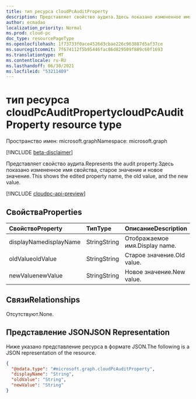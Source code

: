 ```yaml
---
title: тип ресурса cloudPcAuditProperty
description: Представляет свойство аудита.Здесь показано измененное имя свойства, старое значение и новое значение.
author: ecmadao
localization_priority: Normal
ms.prod: cloud-pc
doc_type: resourcePageType
ms.openlocfilehash: 1f73733f0ace4526d3cbae226c963887d5af37ce
ms.sourcegitcommit: 7f674112f5b95446fac86d829509f889c60f1693
ms.translationtype: MT
ms.contentlocale: ru-RU
ms.lasthandoff: 06/30/2021
ms.locfileid: "53211409"
---
```

# <a name="cloudpcauditproperty-resource-type"></a><span data-ttu-id="9fb0e-104">тип ресурса cloudPcAuditProperty</span><span class="sxs-lookup"><span data-stu-id="9fb0e-104">cloudPcAuditProperty resource type</span></span>

<span data-ttu-id="9fb0e-105">Пространство имен: microsoft.graph</span><span class="sxs-lookup"><span data-stu-id="9fb0e-105">Namespace: microsoft.graph</span></span>

[!INCLUDE [beta-disclaimer](../../includes/beta-disclaimer.md)]

<span data-ttu-id="9fb0e-106">Представляет свойство аудита.</span><span class="sxs-lookup"><span data-stu-id="9fb0e-106">Represents the audit property.</span></span><span data-ttu-id="9fb0e-107">Здесь показано измененное имя свойства, старое значение и новое значение.</span><span class="sxs-lookup"><span data-stu-id="9fb0e-107"> This shows the edited property name, the old value, and the new value.</span></span>

[!INCLUDE [cloudpc-api-preview](../../includes/cloudpc-api-preview.md)]

## <a name="properties"></a><span data-ttu-id="9fb0e-108">Свойства</span><span class="sxs-lookup"><span data-stu-id="9fb0e-108">Properties</span></span>
|<span data-ttu-id="9fb0e-109">Свойство</span><span class="sxs-lookup"><span data-stu-id="9fb0e-109">Property</span></span>|<span data-ttu-id="9fb0e-110">Тип</span><span class="sxs-lookup"><span data-stu-id="9fb0e-110">Type</span></span>|<span data-ttu-id="9fb0e-111">Описание</span><span class="sxs-lookup"><span data-stu-id="9fb0e-111">Description</span></span>|
|:---|:---|:---|
|<span data-ttu-id="9fb0e-112">displayName</span><span class="sxs-lookup"><span data-stu-id="9fb0e-112">displayName</span></span>|<span data-ttu-id="9fb0e-113">String</span><span class="sxs-lookup"><span data-stu-id="9fb0e-113">String</span></span>|<span data-ttu-id="9fb0e-114">Отображаемое имя.</span><span class="sxs-lookup"><span data-stu-id="9fb0e-114">Display name.</span></span>|
|<span data-ttu-id="9fb0e-115">oldValue</span><span class="sxs-lookup"><span data-stu-id="9fb0e-115">oldValue</span></span>|<span data-ttu-id="9fb0e-116">String</span><span class="sxs-lookup"><span data-stu-id="9fb0e-116">String</span></span>|<span data-ttu-id="9fb0e-117">Старое значение.</span><span class="sxs-lookup"><span data-stu-id="9fb0e-117">Old value.</span></span>|
|<span data-ttu-id="9fb0e-118">newValue</span><span class="sxs-lookup"><span data-stu-id="9fb0e-118">newValue</span></span>|<span data-ttu-id="9fb0e-119">String</span><span class="sxs-lookup"><span data-stu-id="9fb0e-119">String</span></span>|<span data-ttu-id="9fb0e-120">Новое значение.</span><span class="sxs-lookup"><span data-stu-id="9fb0e-120">New value.</span></span>|

## <a name="relationships"></a><span data-ttu-id="9fb0e-121">Связи</span><span class="sxs-lookup"><span data-stu-id="9fb0e-121">Relationships</span></span>

<span data-ttu-id="9fb0e-122">Отсутствуют.</span><span class="sxs-lookup"><span data-stu-id="9fb0e-122">None.</span></span>

## <a name="json-representation"></a><span data-ttu-id="9fb0e-123">Представление JSON</span><span class="sxs-lookup"><span data-stu-id="9fb0e-123">JSON Representation</span></span>

<span data-ttu-id="9fb0e-124">Ниже указано представление ресурса в формате JSON.</span><span class="sxs-lookup"><span data-stu-id="9fb0e-124">The following is a JSON representation of the resource.</span></span>
<!-- {
  "blockType": "resource",
  "@odata.type": "microsoft.graph.cloudPcAuditProperty"
}
-->

``` json
{
  "@odata.type": "#microsoft.graph.cloudPcAuditProperty",
  "displayName": "String",
  "oldValue": "String",
  "newValue": "String"
}
```
